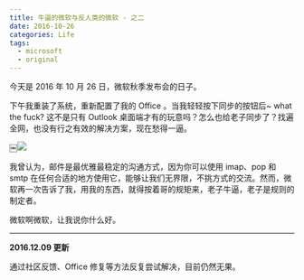 ```yaml
---
title: 牛逼的微软与反人类的微软 - 之二
date: 2016-10-26
categories: Life
tags:
  - microsoft
  - original
---
```


今天是 2016 年 10 月 26 日，微软秋季发布会的日子。

下午我重装了系统，重新配置了我的 Office 。当我轻轻按下同步的按钮后~ what the fuck? 这不是只有 Outlook 桌面端才有的玩意吗？怎么也给老子同步了？找遍全网，也没有行之有效的解决方案，现在愁得一逼。

￼![](http://oi0t0q67c.bkt.clouddn.com/blog_life/SidedMicrosoft2.jpg)

我曾认为，邮件是最优雅最稳定的沟通方式，因为你可以使用 imap、pop 和 smtp 在任何合适的地方使用它，能够让我们无界限，不挑方式的交流。然而，微软再一次告诉了我，用我的东西，就得按着哥的规矩来，老子牛逼，老子是规则的制定者。

微软啊微软，让我说你什么好。

------

**2016.12.09 更新**

通过社区反馈、Office 修复等方法反复尝试解决，目前仍然无果。
